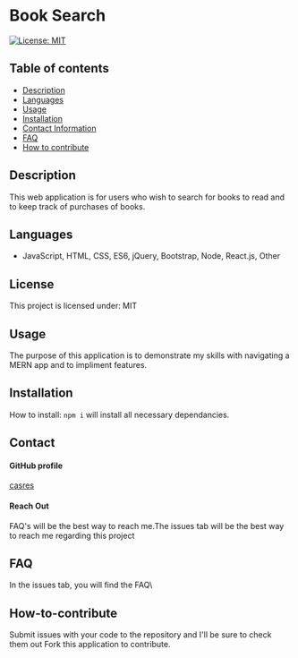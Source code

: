 
# **Book Search**

[![License: MIT](https://img.shields.io/badge/License-MIT-yellow.svg)](https://opensource.org/licenses/MIT)

## **Table of contents**
- [Description](#Description)
- [Languages](#Languages)
- [Usage](#Usage)
- [Installation](#Installation)
- [Contact Information](#Contact)
- [FAQ](#FAQ)
- [How to contribute](#How-to-contribute)

## **Description**
This web application is for users who wish to search for books to read and to keep track of purchases of books.

## **Languages**
-  JavaScript, HTML, CSS, ES6, jQuery, Bootstrap, Node, React.js, Other 


## **License**
This project is licensed under: MIT

## **Usage**
The purpose of this application is to demonstrate my skills with navigating a MERN app and to impliment features.

## **Installation**

How to install: 
```npm i``` will install all necessary dependancies. 

## **Contact**

#### GitHub profile
[casres](https://github.com/casres)

#### Reach Out
FAQ's will be the best way to reach me.The issues tab will be the best way to reach me regarding this project

## **FAQ**
In the issues tab, you will find the FAQ\

## **How-to-contribute**
Submit issues with your code to the repository and I'll be sure to check them out 
Fork this application to contribute.
    